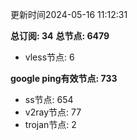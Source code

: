 更新时间2024-05-16 11:12:31

**总订阅: 34**
**总节点: 6479**
- vless节点: 6

**google ping有效节点: 733**
- ss节点: 654
- v2ray节点: 77
- trojan节点: 2
